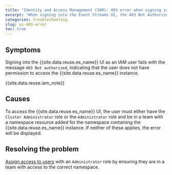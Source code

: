 ```yaml
---
title: "Identity and Access Management (IAM): 403 error when signing in to Event Streams UI"
excerpt: "When signing into the Event Streams UI, the 403 Not Authorized page is displayed."
categories: troubleshooting
slug: ui-403-error
toc: true
---
```


## Symptoms

Signing into the {{site.data.reuse.es_name}} UI as an IAM user fails with the message `403 Not authorized`, indicating that the user does not have permission to access the {{site.data.reuse.es_name}} instance.

{{site.data.reuse.iam_note}}

## Causes

To access the {{site.data.reuse.es_name}} UI, the user must either have the `Cluster Administrator` role or the `Administrator` role and be in a team with a namespace resource added for the namespace containing the {{site.data.reuse.es_name}} instance. If neither of these applies, the error will be displayed.

## Resolving the problem

[Assign access to users](../../security/managing-access/#assigning-access-to-users) with an `Administrator` role by ensuring they are in a team with access to the correct namespace.
